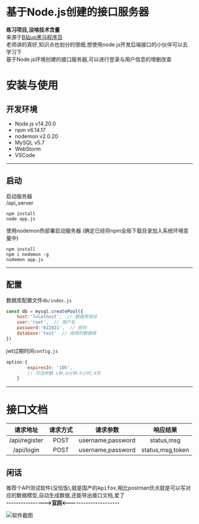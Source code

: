 # 基于Node.js创建的接口服务器
**练习项目,没啥技术含量**  
来源于[B站up黑马程序员](https://www.bilibili.com/video/BV1a34y167AZ)  
老师讲的真好,知识点也划分的很细,想使用node.js开发后端接口的小伙伴可以去学习下   
基于Node.js环境创建的接口服务器,可以进行登录与用户信息的增删改查  
# 安装与使用
## 开发环境
- Node.js v14.20.0
- npm v6.14.17
- nodemon v2.0.20
- MySQL v5.7
- WebStorm
- VSCode
---
## 启动
启动服务器   
/api_server 
```
npm install
node app.js
```
使用nodemon热部署启动服务器
(确定已经将npm全局下载目录加入系统环境变量中)
```
npm install
npm i nodemon -g
nodemon app.js
```
---

## 配置
数据库配置文件`db/index.js`  
```javaScript
const db = mysql.createPool({
    host:'localhost',  // 数据库地址
    user:'root',  // 用户名
    password:'622821',  // 密码
    database:'test'  // 使用的数据库
})
```
jwt过期时间`config.js` 
```javaScript
option:{
        expiresIn: '10h',
        // 可选参数 s秒,m分钟,h小时,d天
    }
```
---
# 接口文档
| 请求地址 | 请求方式 | 请求参数 | 响应结果 |
|:-:|:-:|:-:|:-:|  
| /api/register | POST | username,password | status,msg |   
| /api/login | POST | username,password | status,msg,token |


## 闲话
推荐个API测试软件(没恰饭),就是国产的<kbd>Apifox</kbd>,相比postman优点就是可以写对应的数据模型,自动生成数据,还能导出接口文档,爱了  
**---------------->[官网](https://www.apifox.cn/)<---------------------**  


![软件截图](https://s1.ax1x.com/2022/10/21/xcGsoV.png "下载试试吧")
